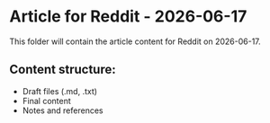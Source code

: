 # Article for Reddit - 2026-06-17

This folder will contain the article content for Reddit on 2026-06-17.

## Content structure:
- Draft files (.md, .txt)
- Final content
- Notes and references
